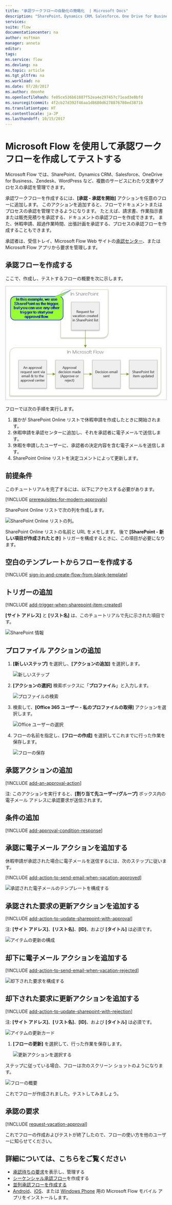 ```yaml
---
title: "承認ワークフローの自動化の簡略化  | Microsoft Docs"
description: "SharePoint、Dynamics CRM、Salesforce、One Drive for Business、Zendesk、または WordPress と統合される承認ワークフローを自動化します。"
services: 
suite: flow
documentationcenter: na
author: msftman
manager: anneta
editor: 
tags: 
ms.service: flow
ms.devlang: na
ms.topic: article
ms.tgt_pltfrm: na
ms.workload: na
ms.date: 07/20/2017
ms.author: deonhe
ms.openlocfilehash: fe05ce536b61887f52ea4e297457c71ead3e8bfd
ms.sourcegitcommit: 4f2cb27d392f46aa1d8680d6278876780ed3871b
ms.translationtype: HT
ms.contentlocale: ja-JP
ms.lasthandoff: 10/15/2017
---
```

# <a name="create-and-test-an-approval-workflow-with-microsoft-flow"></a>Microsoft Flow を使用して承認ワークフローを作成してテストする
Microsoft Flow では、SharePoint、Dynamics CRM、Salesforce、OneDrive for Business、Zendesk、WordPress など、複数のサービスにわたり文書やプロセスの承認を管理できます。

承認ワークフローを作成するには、**[承認 - 承認を開始]** アクションを任意のフローに追加します。 このアクションを追加すると、フローでドキュメントまたはプロセスの承認を管理できるようになります。 たとえば、請求書、作業指示書または販売見積りを承認する、ドキュメントの承認フローを作成できます。 また、休暇申請、超過作業時間、出張計画を承認する、プロセスの承認フローを作成することもできます。

承認者は、受信トレイ、Microsoft Flow Web サイトの[承認センター](https://flow.microsoft.com/manage/approvals/received/)、または Microsoft Flow アプリから要求を管理します。

## <a name="create-an-approval-flow"></a>承認フローを作成する
ここで、作成し、テストするフローの概要を次に示します。

   ![フローの概要](./media/modern-approvals/create-flow-overview.png)

フローでは次の手順を実行します。

1. 誰かが SharePoint Online リストで休暇申請を作成したときに開始されます。
2. 休暇申請を承認センターに追加し、それを承認者に電子メールで送信します。
3. 休暇を申請したユーザーに、承認者の決定内容を含む電子メールを送信します。
4. SharePoint Online リストを決定コメントによって更新します。

## <a name="prerequisites"></a>前提条件
このチュートリアルを完了するには、以下にアクセスする必要があります。

[!INCLUDE [prerequisites-for-modern-approvals](includes/prerequisites-for-modern-approvals.md)]

SharePoint Online リストで次の列を作成します。

   ![SharePoint Online リストの列。](./media/modern-approvals/sharepoint-list-fields.png)

SharePoint Online リストの名前と URL をメモします。 後で **[SharePoint - 新しい項目が作成されたとき]** トリガーを構成するときに、この項目が必要になります。

## <a name="create-your-flow-from-the-blank-template"></a>空白のテンプレートからフローを作成する
[!INCLUDE [sign-in-and-create-flow-from-blank-template](includes/sign-in-and-create-flow-from-blank-template.md)]

## <a name="add-a-trigger"></a>トリガーの追加
[!INCLUDE [add-trigger-when-sharepoint-item-created](includes/add-trigger-when-sharepoint-item-created.md)]

**[サイト アドレス]** と **[リスト名]** は、このチュートリアルで先に示された項目です。

![SharePoint 情報](./media/modern-approvals/select-sharepoint-site-info.png)

## <a name="add-a-profile-action"></a>プロファイル アクションの追加
1. **[新しいステップ]** を選択し、**[アクションの追加]** を選択します。
   
    ![新しいステップ](./media/modern-approvals/select-sharepoint-add-action.png)
2. **[アクションの選択]** 検索ボックスに「**プロファイル**」と入力します。
   
    ![プロファイルの検索](./media/modern-approvals/search-for-profile.png)
3. 検索して、**[Office 365 ユーザー - 私のプロファイルの取得]** アクションを選択します。
   
    ![Office ユーザーの選択](./media/modern-approvals/select-my-profile.png)
4. フローの名前を指定し、**[フローの作成]** を選択してこれまでに行った作業を保存します。
   
    ![フローの保存](./media/modern-approvals/save.png)

## <a name="add-an-approval-action"></a>承認アクションの追加
[!INCLUDE [add-an-approval-action](includes/add-an-approval-action.md)]

注: このアクションを実行すると、**[割り当て先ユーザー/グループ]** ボックス内の電子メール アドレスに承認要求が送信されます。

## <a name="add-a-condition"></a>条件の追加
[!INCLUDE [add-approval-condition-response](includes/add-approval-condition-response.md)]

## <a name="add-an-email-action-for-approvals"></a>承認に電子メール アクションを追加する
休暇申請が承認された場合に電子メールを送信するには、次のステップに従います。

[!INCLUDE [add-action-to-send-email-when-vacation-approved](includes/add-action-to-send-email-when-vacation-approved.md)]

   ![承認された電子メールのテンプレートを構成する](./media/sequential-modern-approvals/yes-email-config.png)

## <a name="add-an-update-action-for-approved-requests"></a>承認された要求の更新アクションを追加する
[!INCLUDE [add-action-to-update-sharepoint-with-approval](includes/add-action-to-update-sharepoint-with-approval.md)]

注: **[サイト アドレス]**、**[リスト名]**、**[ID]**、および **[タイトル]** は必須です。

![アイテムの更新の構成](./media/modern-approvals/configure-update-item.png)

## <a name="add-an-email-action-for-rejections"></a>却下に電子メール アクションを追加する
[!INCLUDE [add-action-to-send-email-when-vacation-rejected](includes/add-action-to-send-email-when-vacation-rejected.md)]

![却下された要求を構成する](./media/modern-approvals/configure-rejected-email.png)

## <a name="add-update-action-for-rejected-requests"></a>却下された要求に更新アクションを追加する
[!INCLUDE [add-action-to-update-sharepoint-with-rejection](includes/add-action-to-update-sharepoint-with-rejection.md)]

   注: **[サイト アドレス]**、**[リスト名]**、**[ID]**、および **[タイトル]** は必須です。

![アイテムの更新カード](./media/modern-approvals/configure-update-item-no.png)

1. **[フローの更新]** を選択して、行った作業を保存します。
   
    ![更新アクションを選択する](./media/modern-approvals/update.png)

ステップに従っている場合、フローは次のスクリーン ショットのようになります。

![フローの概要](./media/modern-approvals/completed-flow.png)

これでフローが作成されました。テストしてみましょう。

## <a name="request-an-approval"></a>承認の要求
[!INCLUDE [request-vacation-approval](includes/request-vacation-approval.md)]

これでフローの作成およびテストが終了したので、フローの使い方を他のユーザーに知らせてください。

## <a name="learn-more"></a>詳細については、こちらをご覧ください
* [承認待ちの要求](approve-reject-requests.md)を表示し、管理する
* [シーケンシャル承認フロー](sequential-modern-approvals.md)を作成する
* [並列承認フローを作成する](parallel-modern-approvals.md)
* [Android](https://aka.ms/flowmobiledocsandroid)、[iOS](https://aka.ms/flowmobiledocsios)、または [Windows Phone](https://aka.ms/flowmobilewindows) 用の Microsoft Flow モバイル アプリをインストールします。

